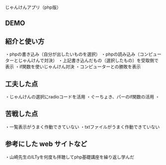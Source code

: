 じゃんけんアプリ（php版）

## DEMO

  

## 紹介と使い方

・phpの書き込み（自分が出したいものを選択）
・phpの読み込み（コンピューターとじゃんけんで対決）
・上記書き込んだもの（選択したもの）を受取側で表示
・if関数を使いじゃんけん対決
・コンピューターとの勝敗を表示



## 工夫した点

  ・じゃんけんの選択にradioコードを活用
  ・ぐーちょき、パーのif関数の活用
  ・

## 苦戦した点

  ・一覧表示がうまく作動できていない
  ・txtファイルがうまく作動できていない


## 参考にした web サイトなど

  ・山崎先生のILTyを何度も拝聴してphp基礎講座を繰り返し学んだ